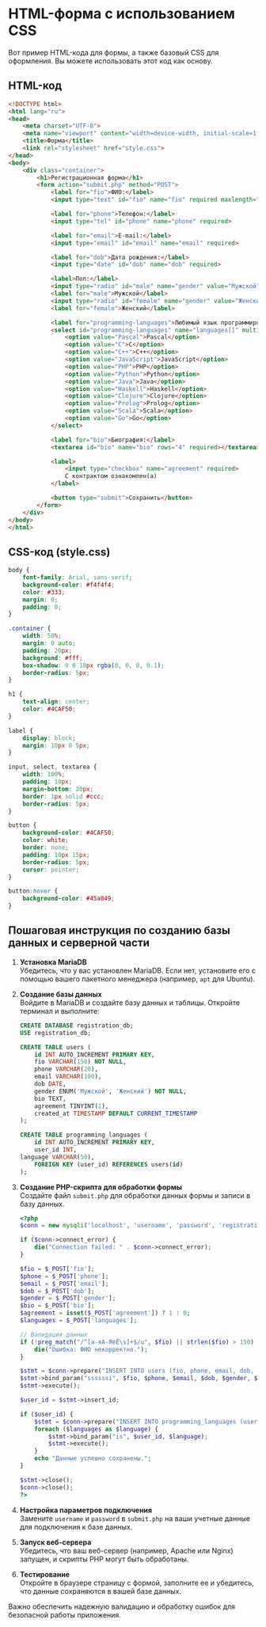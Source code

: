 # HTML-форма с использованием CSS

Вот пример HTML-кода для формы, а также базовый CSS для оформления. Вы можете использовать этот код как основу.

## HTML-код

```html
<!DOCTYPE html>
<html lang="ru">
<head>
    <meta charset="UTF-8">
    <meta name="viewport" content="width=device-width, initial-scale=1.0">
    <title>Форма</title>
    <link rel="stylesheet" href="style.css">
</head>
<body>
    <div class="container">
        <h1>Регистрационная форма</h1>
        <form action="submit.php" method="POST">
            <label for="fio">ФИО:</label>
            <input type="text" id="fio" name="fio" required maxlength="150">

            <label for="phone">Телефон:</label>
            <input type="tel" id="phone" name="phone" required>

            <label for="email">E-mail:</label>
            <input type="email" id="email" name="email" required>

            <label for="dob">Дата рождения:</label>
            <input type="date" id="dob" name="dob" required>

            <label>Пол:</label>
            <input type="radio" id="male" name="gender" value="Мужской" required>
            <label for="male">Мужской</label>
            <input type="radio" id="female" name="gender" value="Женский">
            <label for="female">Женский</label>

            <label for="programming-languages">Любимый язык программирования:</label>
            <select id="programming-languages" name="languages[]" multiple required>
                <option value="Pascal">Pascal</option>
                <option value="C">C</option>
                <option value="C++">C++</option>
                <option value="JavaScript">JavaScript</option>
                <option value="PHP">PHP</option>
                <option value="Python">Python</option>
                <option value="Java">Java</option>
                <option value="Haskell">Haskell</option>
                <option value="Clojure">Clojure</option>
                <option value="Prolog">Prolog</option>
                <option value="Scala">Scala</option>
                <option value="Go">Go</option>
            </select>

            <label for="bio">Биография:</label>
            <textarea id="bio" name="bio" rows="4" required></textarea>

            <label>
                <input type="checkbox" name="agreement" required>
                С контрактом ознакомлен(а)
            </label>

            <button type="submit">Сохранить</button>
        </form>
    </div>
</body>
</html>
```

## CSS-код (style.css)

```css
body {
    font-family: Arial, sans-serif;
    background-color: #f4f4f4;
    color: #333;
    margin: 0;
    padding: 0;
}

.container {
    width: 50%;
    margin: 0 auto;
    padding: 20px;
    background: #fff;
    box-shadow: 0 0 10px rgba(0, 0, 0, 0.1);
    border-radius: 5px;
}

h1 {
    text-align: center;
    color: #4CAF50;
}

label {
    display: block;
    margin: 10px 0 5px;
}

input, select, textarea {
    width: 100%;
    padding: 10px;
    margin-bottom: 20px;
    border: 1px solid #ccc;
    border-radius: 5px;
}

button {
    background-color: #4CAF50;
    color: white;
    border: none;
    padding: 10px 15px;
    border-radius: 5px;
    cursor: pointer;
}

button:hover {
    background-color: #45a049;
}
```

## Пошаговая инструкция по созданию базы данных и серверной части

1. **Установка MariaDB**  
   Убедитесь, что у вас установлен MariaDB. Если нет, установите его с помощью вашего пакетного менеджера (например, `apt` для Ubuntu).

2. **Создание базы данных**  
   Войдите в MariaDB и создайте базу данных и таблицы. Откройте терминал и выполните:
   ```sql
   CREATE DATABASE registration_db;
   USE registration_db;

   CREATE TABLE users (
       id INT AUTO_INCREMENT PRIMARY KEY,
       fio VARCHAR(150) NOT NULL,
       phone VARCHAR(20),
       email VARCHAR(100),
       dob DATE,
       gender ENUM('Мужской', 'Женский') NOT NULL,
       bio TEXT,
       agreement TINYINT(1),
       created_at TIMESTAMP DEFAULT CURRENT_TIMESTAMP
   );

   CREATE TABLE programming_languages (
       id INT AUTO_INCREMENT PRIMARY KEY,
       user_id INT,
   language VARCHAR(50),
       FOREIGN KEY (user_id) REFERENCES users(id)
   );
   ```

3. **Создание PHP-скрипта для обработки формы**  
   Создайте файл `submit.php` для обработки данных формы и записи в базу данных.
   ```php
   <?php
   $conn = new mysqli('localhost', 'username', 'password', 'registration_db');

   if ($conn->connect_error) {
       die("Connection failed: " . $conn->connect_error);
   }

   $fio = $_POST['fio'];
   $phone = $_POST['phone'];
   $email = $_POST['email'];
   $dob = $_POST['dob'];
   $gender = $_POST['gender'];
   $bio = $_POST['bio'];
   $agreement = isset($_POST['agreement']) ? 1 : 0;
   $languages = $_POST['languages'];

   // Валидация данных
   if (!preg_match("/^[а-яА-ЯёЁ\s]+$/u", $fio) || strlen($fio) > 150) {
       die("Ошибка: ФИО некорректно.");
   }

   $stmt = $conn->prepare("INSERT INTO users (fio, phone, email, dob, gender, bio, agreement) VALUES (?, ?, ?, ?, ?, ?, ?)");
   $stmt->bind_param("ssssssi", $fio, $phone, $email, $dob, $gender, $bio, $agreement);
   $stmt->execute();

   $user_id = $stmt->insert_id;

   if ($user_id) {
       $stmt = $conn->prepare("INSERT INTO programming_languages (user_id, language) VALUES (?, ?)");
       foreach ($languages as $language) {
           $stmt->bind_param("is", $user_id, $language);
           $stmt->execute();
       }
       echo "Данные успешно сохранены.";
   }

   $stmt->close();
   $conn->close();
   ?>
   ```

4. **Настройка параметров подключения**  
   Замените `username` и `password` в `submit.php` на ваши учетные данные для подключения к базе данных.

5. **Запуск веб-сервера**  
   Убедитесь, что ваш веб-сервер (например, Apache или Nginx) запущен, и скрипты PHP могут быть обработаны.

6. **Тестирование**  
   Откройте в браузере страницу с формой, заполните ее и убедитесь, что данные сохраняются в вашей базе данных. 

Важно обеспечить надежную валидацию и обработку ошибок для безопасной работы приложения.
